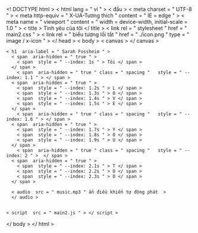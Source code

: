 <! DOCTYPE html >
< html  lang = " vi " >
< đầu >
    < meta  charset = " UTF-8 " >
    < meta  http-equiv = " X-UA-Tương thích " content = " IE = edge " >
    < meta  name = " viewport " content = " width = device-width, initial-scale = 1.0 " >
    < title > Tình yêu của tôi </ title >
    < link  rel = " stylesheet " href = " main2.css " >
    < link  rel = " biểu tượng lối tắt " href = " ./icon.png " type = " image / x-icon " >
</ head >
< body >
    < canvas > </ canvas >
    
    < h1  aria-label = " Sarah Fossheim " >
      < span  aria-hidden = " true " >
        < span  style = " --index: 1s " > Tôi </ span >
      </ span >  
        < span  aria-hidden = " true " class = " spacing "   style = " --index: 1.1 " > </ span >
      < span  aria-hidden = " true " >
        < span  style = " --index: 1.2s " > L </ span >
        < span  style = " --index: 1.3s " > O </ span >
        < span  style = " --index: 1.4s " > V </ span >
        < span  style = " --index: 1.5s " > E </ span >
      </ span >  
        < span  aria-hidden = " true " class = " spacing "   style = " --index: 1.6 " > </ span >
      < span  aria-hidden = " true " >
        < span  style = " --index: 1.7s " > Y </ span >
        < span  style = " --index: 1.8s " > O </ span >
        < span  style = " --index: 1.9s " > U </ span >
      </ span >  
        < span  aria-hidden = " true " class = " spacing "   style = " --index: 2 " >  </ span >
      < span  aria-hidden = " true " >
        < span  style = " --index: 2.1s " > T </ span >
        < span  style = " --index: 2.2s " > O </ span >
        < span  style = " --index: 2.3s " > O </ span >
      </ span >
    
      < audio  src = " music.mp3 " ẩn điều khiển tự động phát  > 
      </ audio >
    
    
    < script  src = " main2.js " > </ script >
</ body >
</ html >
